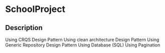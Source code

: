 # SchoolProject
## Description 
Using CRQS Design Pattern
Using clean architecture Design Pattern
Using Generic Repository Design Pattern
Using Database (SQL)
Using Pagination
